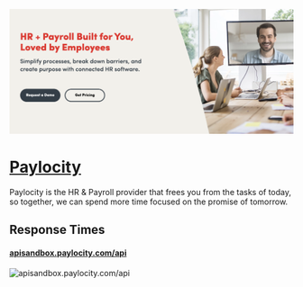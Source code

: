 [![Visit Paylocity](imagePreview.png)](https://developer.paylocity.com)

# [Paylocity](https://developer.paylocity.com)

Paylocity is the HR & Payroll provider that frees you from the tasks of today, so together, we can spend more time focused on the promise of tomorrow.

## Response Times

#### [apisandbox.paylocity.com/api](https://apisandbox.paylocity.com/api)

![apisandbox.paylocity.com/api](response-time-charts/apisandbox.paylocity.com%2Fapi.png)
